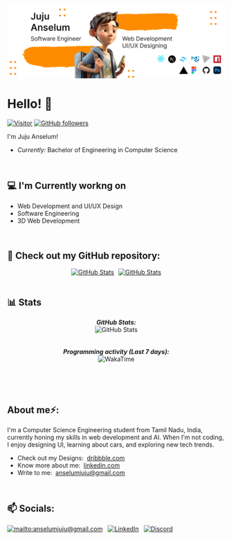 <!-- ![Juju Anselum Banner Image](./banner.png) -->
<img src="./banner.png" alt="GitHub Stats" style="border-radius: 10px">

<h1>Hello! 👋</h1>

[![Visitor](https://visitcount.itsvg.in/api?id=juju-anselum&icon=0&color=1&style=social)](https://visitcount.itsv.in)
[![GitHub followers](https://img.shields.io/github/followers/juju-anselum.svg?style=social&label=Follow)](https://github.com/juju-anselum?tab=followers)

I'm Juju Anselum!

- <i>Currently:</i> Bachelor of Engineering in Computer Science

<br/>
<h2>💻 I'm Currently workng on</h2>

- Web Development and UI/UX Design
- Software Engineering
- 3D Web Development

<br/>

<h2>👀 Check out my GitHub repository:</h2>

<div style="height: max-content; display: flex; justify-content: center; align-items: start; gap: 10px">
    <a href="https://github.com/juju-anselum/fisker">
      <img src="https://github-readme-stats.vercel.app/api/pin/?username=juju-anselum&repo=fisker&theme=dark" alt="GitHub Stats" style='height: 100%;'/>
    </a>
    <a href="https://github.com/juju-anselum/Lynix">
      <img src="https://github-readme-stats.vercel.app/api/pin/?username=juju-anselum&repo=lynix&theme=dark" alt="GitHub Stats"/>
    </a>
</div>

<br/>
<h2>📊 Stats</h2>

<div>
  
  <p align="center">
  <b><em>GitHub Stats:</em></b> <br/>
    <img src="https://github-readme-stats.vercel.app/api?username=juju-anselum&theme=dark&hide_border=false&include_all_commits=true&count_private=false" alt="GitHub Stats" /> <br/><br/><br/>
  <b><em>Programming activity (Last 7 days):</em></b> <br/>
    <img src="https://github-readme-streak-stats.herokuapp.com/?user=juju-anselum&theme=dark&hide_border=false" alt="WakaTime" /><br/><br/><br/>
 </p>
</div>

<br/>
<h2> About me⚡:</h2>

I'm a Computer Science Engineering student from Tamil Nadu, India, currently honing my skills in web development and AI. When I'm not coding, I enjoy designing UI, learning about cars, and exploring new tech trends.

- Check out my Designs: &nbsp;[dribbble.com](https://dribbble.com/Juju_Anselum_J)
- Know more about me: &nbsp;[linkedin.com](https://www.linkedin.com/in/anselumjuju/)
- Write to me: &nbsp;[anselumjuju@gmail.com](mailto:anselumjuju@gmail.com)

<br/>
<h2>📫 Socials:</h2>

<a href="mailto:anselumjuju@gmail.com">![mailto:anselumjuju@gmail.com](https://img.shields.io/badge/Gmail-D14836?style=for-the-badge&logo=gmail&logoColor=white)</a> &nbsp;
<a href="https://www.linkedin.com/in/anselumjuju/">![LinkedIn](https://img.shields.io/badge/LinkedIn-0077B5?style=for-the-badge&logo=linkedin&logoColor=white)</a> &nbsp;
<a href="https://discord.com/users/1092843740227436544">![Discord](https://img.shields.io/badge/discord-0077B5?style=for-the-badge&logo=discord&logoColor=white)</a>
